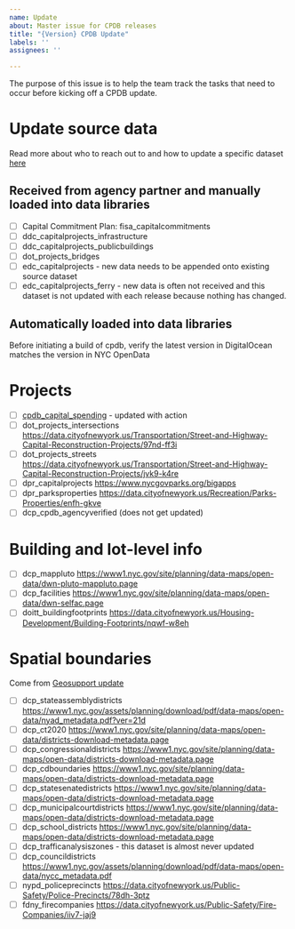 ```yaml
---
name: Update
about: Master issue for CPDB releases
title: "{Version} CPDB Update"
labels: ''
assignees: ''

---
```


The purpose of this issue is to help the team track the tasks that need to occur before kicking off a CPDB update.

# Update source data
Read more about who to reach out to and how to update a specific dataset [here](https://github.com/NYCPlanning/db-cpdb/wiki/Maintenance)
## Received from agency partner and manually loaded into data libraries
- [ ] Capital Commitment Plan: fisa_capitalcommitments
- [ ] ddc_capitalprojects_infrastructure
- [ ] ddc_capitalprojects_publicbuildings
- [ ] dot_projects_bridges
- [ ] edc_capitalprojects - new data needs to be appended onto existing source dataset
- [ ] edc_capitalprojects_ferry - new data is often not received and this dataset is not updated with each release because nothing has changed.

## Automatically loaded into data libraries
Before initiating a build of cpdb, verify the latest version in DigitalOcean matches the version in NYC OpenData

# Projects
- [ ] [cpdb_capital_spending](https://github.com/NYCPlanning/db-cpdb/actions/workflows/spending.yml) - updated with action
- [ ] dot_projects_intersections https://data.cityofnewyork.us/Transportation/Street-and-Highway-Capital-Reconstruction-Projects/97nd-ff3i
- [ ] dot_projects_streets https://data.cityofnewyork.us/Transportation/Street-and-Highway-Capital-Reconstruction-Projects/jvk9-k4re
- [ ] dpr_capitalprojects https://www.nycgovparks.org/bigapps
- [ ] dpr_parksproperties https://data.cityofnewyork.us/Recreation/Parks-Properties/enfh-gkve
- [ ] dcp_cpdb_agencyverified (does not get updated)

# Building and lot-level info
- [ ] dcp_mappluto https://www1.nyc.gov/site/planning/data-maps/open-data/dwn-pluto-mappluto.page
- [ ] dcp_facilities https://www1.nyc.gov/site/planning/data-maps/open-data/dwn-selfac.page
- [ ] doitt_buildingfootprints https://data.cityofnewyork.us/Housing-Development/Building-Footprints/nqwf-w8eh

# Spatial boundaries
Come from [Geosupport update](https://github.com/NYCPlanning/db-data-library/actions/workflows/quaterly-updates.yml)
- [ ] dcp_stateassemblydistricts https://www1.nyc.gov/assets/planning/download/pdf/data-maps/open-data/nyad_metadata.pdf?ver=21d
- [ ] dcp_ct2020 https://www1.nyc.gov/site/planning/data-maps/open-data/districts-download-metadata.page
- [ ] dcp_congressionaldistricts https://www1.nyc.gov/site/planning/data-maps/open-data/districts-download-metadata.page
- [ ] dcp_cdboundaries https://www1.nyc.gov/site/planning/data-maps/open-data/districts-download-metadata.page
- [ ] dcp_statesenatedistricts https://www1.nyc.gov/site/planning/data-maps/open-data/districts-download-metadata.page
- [ ] dcp_municipalcourtdistricts https://www1.nyc.gov/site/planning/data-maps/open-data/districts-download-metadata.page
- [ ] dcp_school_districts https://www1.nyc.gov/site/planning/data-maps/open-data/districts-download-metadata.page
- [ ] dcp_trafficanalysiszones - this dataset is almost never updated 
- [ ] dcp_councildistricts https://www1.nyc.gov/assets/planning/download/pdf/data-maps/open-data/nycc_metadata.pdf
- [ ] nypd_policeprecincts https://data.cityofnewyork.us/Public-Safety/Police-Precincts/78dh-3ptz
- [ ] fdny_firecompanies https://data.cityofnewyork.us/Public-Safety/Fire-Companies/iiv7-jaj9
